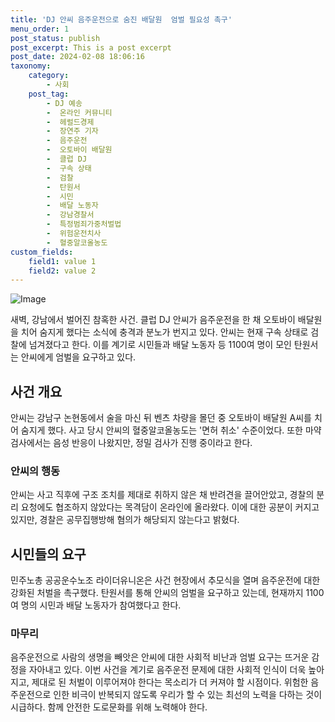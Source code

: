 ```yaml
---
title: 'DJ 안씨 음주운전으로 숨진 배달원  엄벌 필요성 촉구'
menu_order: 1
post_status: publish
post_excerpt: This is a post excerpt
post_date: 2024-02-08 18:06:16
taxonomy:
    category:
        - 사회
    post_tag:
        - DJ 예송
        -  온라인 커뮤니티
        -  헤럴드경제
        -  장연주 기자
        -  음주운전
        -  오토바이 배달원
        -  클럽 DJ
        -  구속 상태
        -  검찰
        -  탄원서
        -  시민
        -  배달 노동자
        -  강남경찰서
        -  특정범죄가중처벌법
        -  위험운전치사
        -  혈중알코올농도
custom_fields:
    field1: value 1
    field2: value 2
---
```


![Image](https://imgnews.pstatic.net/image/016/2024/02/08/20240208000132_0_20240208151201558.jpg?type=w647)

새벽, 강남에서 벌어진 참혹한 사건. 클럽 DJ 안씨가 음주운전을 한 채 오토바이 배달원을 치어 숨지게 했다는 소식에 충격과 분노가 번지고 있다. 안씨는 현재 구속 상태로 검찰에 넘겨졌다고 한다. 이를 계기로 시민들과 배달 노동자 등 1100여 명이 모인 탄원서는 안씨에게 엄벌을 요구하고 있다.
## 사건 개요
안씨는 강남구 논현동에서 술을 마신 뒤 벤츠 차량을 몰던 중 오토바이 배달원 A씨를 치어 숨지게 했다. 사고 당시 안씨의 혈중알코올농도는 '면허 취소' 수준이었다. 또한 마약 검사에서는 음성 반응이 나왔지만, 정밀 검사가 진행 중이라고 한다.
### 안씨의 행동
안씨는 사고 직후에 구조 조치를 제대로 취하지 않은 채 반려견을 끌어안았고, 경찰의 분리 요청에도 협조하지 않았다는 목격담이 온라인에 올라왔다. 이에 대한 공분이 커지고 있지만, 경찰은 공무집행방해 혐의가 해당되지 않는다고 밝혔다.
## 시민들의 요구
민주노총 공공운수노조 라이더유니온은 사건 현장에서 추모식을 열며 음주운전에 대한 강화된 처벌을 촉구했다. 탄원서를 통해 안씨의 엄벌을 요구하고 있는데, 현재까지 1100여 명의 시민과 배달 노동자가 참여했다고 한다.
### 마무리
음주운전으로 사람의 생명을 빼앗은 안씨에 대한 사회적 비난과 엄벌 요구는 뜨거운 감정을 자아내고 있다. 이번 사건을 계기로 음주운전 문제에 대한 사회적 인식이 더욱 높아지고, 제대로 된 처벌이 이루어져야 한다는 목소리가 더 커져야 할 시점이다. 위험한 음주운전으로 인한 비극이 반복되지 않도록 우리가 할 수 있는 최선의 노력을 다하는 것이 시급하다. 함께 안전한 도로문화를 위해 노력해야 한다.
